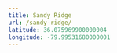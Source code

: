 ```yaml
---
title: Sandy Ridge
url: /sandy-ridge/
latitude: 36.075969900000004
longitude: -79.99531680000001
---
```

